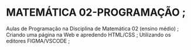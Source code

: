 # MATEMÁTICA 02-PROGRAMAÇÃO ;
Aulas de Programação na Disciplina de Matemática 02 (ensino médio) ; 
Criando uma página na Web e apredendo HTML/CSS ;
Utilizando os editores FIGMA/VSCODE ;
